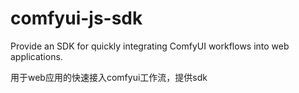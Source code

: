 # comfyui-js-sdk
Provide an SDK for quickly integrating ComfyUI workflows into web applications. 

用于web应用的快速接入comfyui工作流，提供sdk
